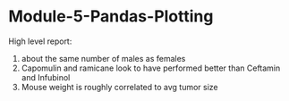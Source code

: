 # Module-5-Pandas-Plotting

High level report:

1. about the same number of males as females
2. Capomulin and ramicane look to have performed better than Ceftamin and Infubinol
3. Mouse weight is roughly correlated to avg tumor size
